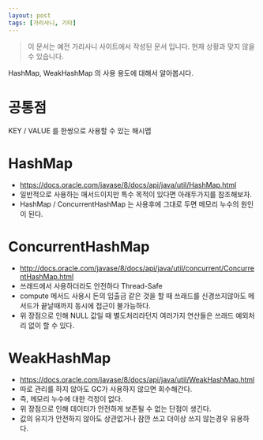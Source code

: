 ```yaml
---
layout: post
tags: [가리사니, 기타]
---
```


> 이 문서는 예전 가리사니 사이트에서 작성된 문서 입니다.
현재 상황과 맞지 않을 수 있습니다.


HashMap, WeakHashMap 의 사용 용도에 대해서 알아봅시다.

# 공통점
KEY / VALUE 를 한쌍으로 사용할 수 있는 해시맵

# HashMap
- https://docs.oracle.com/javase/8/docs/api/java/util/HashMap.html
- 일반적으로 사용하는 매서드이지만 특수 목적이 있다면 아래두가지를 참조해보자.
- HashMap / ConcurrentHashMap 는 사용후에 그대로 두면 메모리 누수의 원인이 된다.

# ConcurrentHashMap
- http://docs.oracle.com/javase/8/docs/api/java/util/concurrent/ConcurrentHashMap.html
- 쓰래드에서 사용하더라도 안전하다 Thread-Safe
- compute 메서드 사용시 돈의 입출금 같은 것을 할 때 쓰래드를 신경쓰지않아도 메서드가 끝날때까지 동시에 접근이 불가능하다.
- 위 장점으로 인해 NULL 값일 때 별도처리라던지 여러가지 연산들은 쓰래드 예외처리 없이 할 수 있다.

# WeakHashMap
- https://docs.oracle.com/javase/8/docs/api/java/util/WeakHashMap.html
- 따로 관리를 하지 않아도 GC가 사용하지 않으면 회수해간다.
- 즉, 메모리 누수에 대한 걱정이 없다.
- 위 장점으로 인해 데이터가 안전하게 보존될 수 없는 단점이 생긴다.
- 값의 유지가 안전하지 않아도 상관없거나 잠깐 쓰고 더이상 쓰지 않는경우 유용하다.